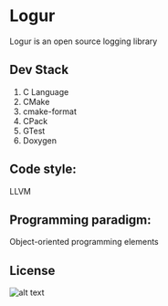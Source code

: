# Logur

Logur is an open source logging library

## Dev Stack
1. C Language
2. CMake
3. cmake-format
4. CPack
5. GTest
4. Doxygen

## Code style: 
LLVM

## Programming paradigm:
 Object-oriented programming elements

## License
![alt text](https://i.ibb.co/pxYJB07/gplv3-with-text-136x68.png)
